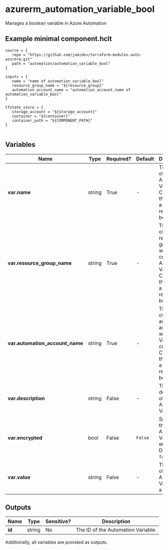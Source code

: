 # azurerm_automation_variable_bool

Manages a boolean variable in Azure Automation

## Example minimal component.hclt

```hcl
source = {
   repo = "https://github.com/jumidev/terraform-modules-auto-azurerm.git" 
   path = "automation/automation_variable_bool" 
}

inputs = {
   name = "name of automation_variable_bool" 
   resource_group_name = "${resource_group}" 
   automation_account_name = "automation_account_name of automation_variable_bool" 
}

tfstate_store = {
   storage_account = "${storage_account}" 
   container = "${container}" 
   container_path = "${COMPONENT_PATH}" 
}


```

## Variables

| Name | Type | Required? |  Default  |  Description |
| ---- | ---- | --------- |  ----------- | ----------- |
| **var.name** | string | True | -  |  The name of the Automation Variable. Changing this forces a new resource to be created. | 
| **var.resource_group_name** | string | True | -  |  The name of the resource group in which to create the Automation Variable. Changing this forces a new resource to be created. | 
| **var.automation_account_name** | string | True | -  |  The name of the automation account in which the Variable is created. Changing this forces a new resource to be created. | 
| **var.description** | string | False | -  |  The description of the Automation Variable. | 
| **var.encrypted** | bool | False | `False`  |  Specifies if the Automation Variable is encrypted. Defaults to `false`. | 
| **var.value** | string | False | -  |  The value of the Automation Variable as a `boolean`. | 



## Outputs

| Name | Type | Sensitive? | Description |
| ---- | ---- | --------- | --------- |
| **id** | string | No  | The ID of the Automation Variable. | 

Additionally, all variables are provided as outputs.
